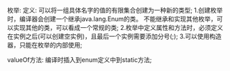 枚举:
    定义: 可以将一组具体名字的值的有限集合创建为一种新的类型;
    1.创建枚举时，编译器会创建一个继承java.lang.Enum的类。
    不能继承和实现其他枚举，可以实现其他的类，可以看成一个常规的类;
    2.枚举中定义属性和方法时，必须定义在实例之后(可以创建空实例)，且最后一个实例需要添加分号(;);
    3.可以使用构造器，只能在枚举的内部使用;

valueOf方法:
    编译时插入到enum定义中到static方法;
    
    
    